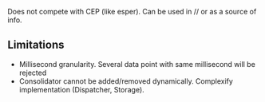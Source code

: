 Does not compete with CEP (like esper). Can be used in // or as a source of info.

## Limitations

* Millisecond granularity. Several data point with same millisecond will be rejected
* Consolidator cannot be added/removed dynamically.
  Complexify implementation (Dispatcher, Storage).